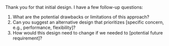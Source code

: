 Thank you for that initial design. I have a few follow-up questions:
1. What are the potential drawbacks or limitations of this approach?
2. Can you suggest an alternative design that prioritizes [specific concern, e.g., performance, flexibility]?
3. How would this design need to change if we needed to [potential future requirement]?